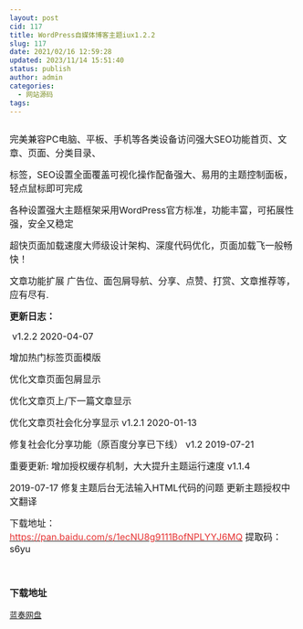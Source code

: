 ```yaml
---
layout: post
cid: 117
title: WordPress自媒体博客主题iux1.2.2
slug: 117
date: 2021/02/16 12:59:28
updated: 2023/11/14 15:51:40
status: publish
author: admin
categories: 
  - 网站源码
tags: 
---
```



<div alt="潮男心博客 www.cnx0.com" >
				<p>
	<span style="font-size:16px;"><a class="pics" href="/upload/1/888552/images/20210216/20210216094491339133.jpg" rel="pics"><img src="http://www.aishoujizy.com/upload/1/888552/images/20210216/20210216094491339133.jpg" class="scrollLoading" data-url="/upload/1/888552/images/20210216/20210216094491339133.jpg" alt=""></a> <br></span>
</p>
<p>
	<span style="font-size:16px;">完美兼容PC电脑、平板、手机等各类设备访问强大SEO功能首页、文章、页面、分类目录、</span>
</p>
<p>
	<span style="font-size:16px;">标签，SEO设置全面覆盖可视化操作配备强大、易用的主题控制面板，轻点鼠标即可完成</span>
</p>
<p>
	<span style="font-size:16px;">各种设置强大主题框架采用WordPress官方标准，功能丰富，可拓展性强，安全又稳定</span>
</p>
<p>
	<span style="font-size:16px;">超快页面加载速度大师级设计架构、深度代码优化，页面加载飞一般畅快！</span>
</p>
<p>
	<span style="font-size:16px;">文章功能扩展 广告位、面包屑导航、分享、点赞、打赏、文章推荐等，应有尽有.&#160;</span>
</p>
<p>
	<strong><span style="font-size:16px;">更新日志：</span></strong>
</p>
<p>
	<span style="font-size:16px;">&#160;v1.2.2 2020-04-07</span>
</p>
<p>
	<span style="font-size:16px;">增加热门标签页面模版&#160;</span>
</p>
<p>
	<span style="font-size:16px;">优化文章页面包屑显示&#160;</span>
</p>
<p>
	<span style="font-size:16px;">优化文章页上/下一篇文章显示&#160;</span>
</p>
<p>
	<span style="font-size:16px;">优化文章页社会化分享显示 v1.2.1 2020-01-13&#160;</span>
</p>
<p>
	<span style="font-size:16px;">修复社会化分享功能（原百度分享已下线） v1.2 2019-07-21&#160;</span>
</p>
<p>
	<span style="font-size:16px;">重要更新: 增加授权缓存机制，大大提升主题运行速度 v1.1.4&#160;</span>
</p>
<p>
	<span style="font-size:16px;">2019-07-17 修复主题后台无法输入HTML代码的问题 更新主题授权中文翻译</span>
</p>
<p>
	<span style="font-size:16px;">下载地址：<a href="https://pan.baidu.com/s/1ecNU8g9111BofNPLYYJ6MQ" target="_blank"><span style="color:#E53333;">https://pan.baidu.com/s/1ecNU8g9111BofNPLYYJ6MQ</span></a>&#160;提取码：s6yu&#160;<br></span>
</p>
<p>
	<br></p>
<div id="fengexuxian"></div>
<div class="page-content-intro main-article"><div class="down-url-wrap"> 
<h3 class="tit">
<i class="ico"></i>下载地址</h3>
<a href="#down" onclick="window.open('https://asj.lanzous.com/igeDFlptc2j');return false;" class="sbtn" title=""><i class="ico"></i><i class="line"></i>蓝奏网盘</a> &#160;

</div></div>			</div>
			
